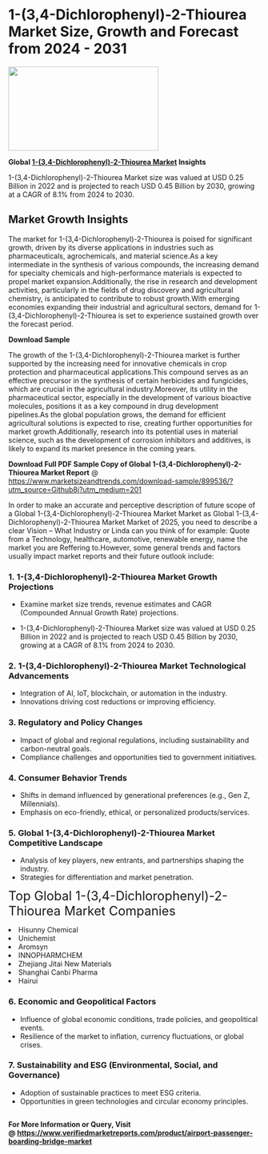 <H1>1-(3,4-Dichlorophenyl)-2-Thiourea Market Size, Growth and Forecast from 2024 - 2031</H1><img class="aligncenter size-medium wp-image-584254" src="https://thirdeyenews.in/wp-content/uploads/2024/09/Global-Market-Research-300x168.jpeg" alt="" width="300" height="168" /><p><strong>Global&nbsp;<a href="https://www.marketsizeandtrends.com/download-sample/899536/?utm_source=Github8j?utm_medium=201">1-(3,4-Dichlorophenyl)-2-Thiourea Market</a> Insights</strong></p><p>1-(3,4-Dichlorophenyl)-2-Thiourea Market size was valued at USD 0.25 Billion in 2022 and is projected to reach USD 0.45 Billion by 2030, growing at a CAGR of 8.1% from 2024 to 2030.</p><p><h2>Market Growth Insights</h2> <p>The market for 1-(3,4-Dichlorophenyl)-2-Thiourea is poised for significant growth, driven by its diverse applications in industries such as pharmaceuticals, agrochemicals, and material science.As a key intermediate in the synthesis of various compounds, the increasing demand for specialty chemicals and high-performance materials is expected to propel market expansion.Additionally, the rise in research and development activities, particularly in the fields of drug discovery and agricultural chemistry, is anticipated to contribute to robust growth.With emerging economies expanding their industrial and agricultural sectors, demand for 1-(3,4-Dichlorophenyl)-2-Thiourea is set to experience sustained growth over the forecast period.</p> <p><strong>Download Sample</strong></p> <p>The growth of the 1-(3,4-Dichlorophenyl)-2-Thiourea market is further supported by the increasing need for innovative chemicals in crop protection and pharmaceutical applications.This compound serves as an effective precursor in the synthesis of certain herbicides and fungicides, which are crucial in the agricultural industry.Moreover, its utility in the pharmaceutical sector, especially in the development of various bioactive molecules, positions it as a key compound in drug development pipelines.As the global population grows, the demand for efficient agricultural solutions is expected to rise, creating further opportunities for market growth.Additionally, research into its potential uses in material science, such as the development of corrosion inhibitors and additives, is likely to expand its market presence in the coming years.<p><span class=""><strong>Download Full PDF Sample Copy of Global 1-(3,4-Dichlorophenyl)-2-Thiourea Market Report</strong> @ <a href="https://www.marketsizeandtrends.com/download-sample/899536/?utm_source=Github8j?utm_medium=201" target="_blank">https://www.marketsizeandtrends.com/download-sample/899536/?utm_source=Github8j?utm_medium=201</a></span></p><p>In order to make an accurate and perceptive description of future scope of a Global&nbsp;1-(3,4-Dichlorophenyl)-2-Thiourea Market Market as Global&nbsp;1-(3,4-Dichlorophenyl)-2-Thiourea Market Market of 2025, you need to describe a clear Vision &ndash; What Industry or Linda can you think of for example: Quote from a Technology, healthcare, automotive, renewable energy, name the market you are Reffering to.However, some general trends and factors usually impact market reports and their future outlook include:</p><h3>1.&nbsp;<strong>1-(3,4-Dichlorophenyl)-2-Thiourea Market Growth Projections</strong></h3><ul><li>Examine market size trends, revenue estimates and CAGR (Compounded Annual Growth Rate) projections.</li><li><p>1-(3,4-Dichlorophenyl)-2-Thiourea Market size was valued at USD 0.25 Billion in 2022 and is projected to reach USD 0.45 Billion by 2030, growing at a CAGR of 8.1% from 2024 to 2030.</p></li></ul><h3>2.&nbsp;<strong>1-(3,4-Dichlorophenyl)-2-Thiourea Market Technological Advancements</strong></h3><ul><li>Integration of AI, IoT, blockchain, or automation in the industry.</li><li>Innovations driving cost reductions or improving efficiency.</li></ul><h3>3.&nbsp;<strong>Regulatory and Policy Changes</strong></h3><ul><li>Impact of global and regional regulations, including sustainability and carbon-neutral goals.</li><li>Compliance challenges and opportunities tied to government initiatives.</li></ul><h3>4.&nbsp;<strong>Consumer Behavior Trends</strong></h3><ul><li>Shifts in demand influenced by generational preferences (e.g., Gen Z, Millennials).</li><li>Emphasis on eco-friendly, ethical, or personalized products/services.</li></ul><h3>5.&nbsp;<strong>Global 1-(3,4-Dichlorophenyl)-2-Thiourea Market Competitive Landscape</strong></h3><ul><li>Analysis of key players, new entrants, and partnerships shaping the industry.</li><li>Strategies for differentiation and market penetration.</li></ul><p data-pm-slice="1 1 []"><span style="color: inherit; font-family: inherit; font-size: 25px;">Top Global 1-(3,4-Dichlorophenyl)-2-Thiourea Market Companies</span></p><div class="" data-test-id=""><p><li>Hisunny Chemical</li><li> Unichemist</li><li> Aromsyn</li><li> INNOPHARMCHEM</li><li> Zhejiang Jitai New Materials</li><li> Shanghai Canbi Pharma</li><li> Hairui</li></p></div><h3>6.&nbsp;<strong>Economic and Geopolitical Factors</strong></h3><ul><li>Influence of global economic conditions, trade policies, and geopolitical events.</li><li>Resilience of the market to inflation, currency fluctuations, or global crises.</li></ul><h3>7.&nbsp;<strong>Sustainability and ESG (Environmental, Social, and Governance)</strong></h3><ul><li>Adoption of sustainable practices to meet ESG criteria.</li><li>Opportunities in green technologies and circular economy principles.</li></ul><h2><strong style="font-size: 14px;">For More Information or Query, Visit @&nbsp;</strong><a style="background-color: #ffffff; font-size: 14px;" href="https://www.marketsizeandtrends.com/report/1-34-dichlorophenyl-2-thiourea-market/" target="_blank">https://www.verifiedmarketreports.com/product/airport-passenger-boarding-bridge-market</a></h2>